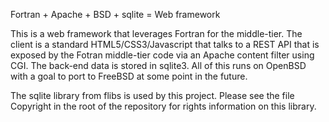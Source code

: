 Fortran + Apache + BSD + sqlite = Web framework

This is a web framework that leverages Fortran for the middle-tier.  The client
is a standard HTML5/CSS3/Javascript that talks to a REST API that is exposed
by the Fotran middle-tier code via an Apache content filter using CGI.  The
back-end data is stored in sqlite3.  All of this runs on OpenBSD with a goal
to port to FreeBSD at some point in the future.

The sqlite library from flibs is used by this project.  Please see the file
Copyright in the root of the repository for rights information on this library.
